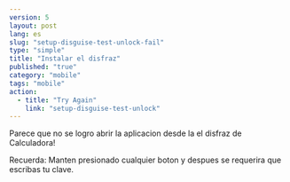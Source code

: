 ```yaml
---
version: 5
layout: post
lang: es
slug: "setup-disguise-test-unlock-fail"
type: "simple"
title: "Instalar el disfraz"
published: "true"
category: "mobile"
tags: "mobile"
action: 
  - title: "Try Again"
    link: "setup-disguise-test-unlock"
---
```


Parece que no se logro abrir la aplicacion desde la el disfraz de Calculadora!

Recuerda: Manten presionado cualquier boton y despues se requerira que escribas tu clave.

